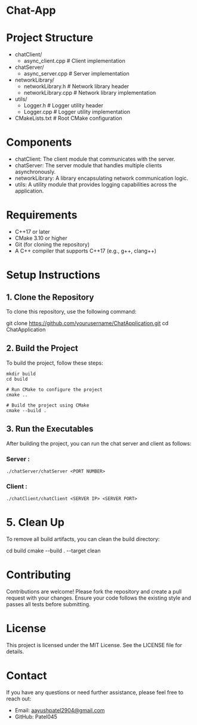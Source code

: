 # Chat-App

# Project Structure

- chatClient/
  - async_client.cpp         # Client implementation
- chatServer/
  - async_server.cpp         # Server implementation
- networkLibrary/
  - networkLibrary.h         # Network library header
  - networkLibrary.cpp       # Network library implementation
- utils/
  - Logger.h                 # Logger utility header
  - Logger.cpp               # Logger utility implementation
- CMakeLists.txt             # Root CMake configuration

# Components

 - chatClient: The client module that communicates with the server.
 - chatServer: The server module that handles multiple clients asynchronously.
 - networkLibrary: A library encapsulating network communication logic.
 - utils: A utility module that provides logging capabilities across the application.

# Requirements

 - C++17 or later
 - CMake 3.10 or higher
 - Git (for cloning the repository)
 - A C++ compiler that supports C++17 (e.g., g++, clang++)

# Setup Instructions
## 1. Clone the Repository

To clone this repository, use the following command:

git clone https://github.com/yourusername/ChatApplication.git
cd ChatApplication


## 2. Build the Project

To build the project, follow these steps:
```# Create a build directory
mkdir build
cd build

# Run CMake to configure the project
cmake ..

# Build the project using CMake
cmake --build .
```

## 3. Run the Executables

After building the project, you can run the chat server and client as follows:

### Server : 
```
./chatServer/chatServer <PORT NUMBER>
```

### Client :
```
./chatClient/chatClient <SERVER IP> <SERVER PORT>
```

# 5. Clean Up

To remove all build artifacts, you can clean the build directory:

cd build
cmake --build . --target clean


# Contributing

Contributions are welcome! Please fork the repository and create a pull request with your changes. Ensure your code follows the existing style and passes all tests before submitting.

# License

This project is licensed under the MIT License. See the LICENSE file for details.


# Contact

If you have any questions or need further assistance, please feel free to reach out:
 - Email: aayushpatel2904@gmail.com
 - GitHub: Patel045